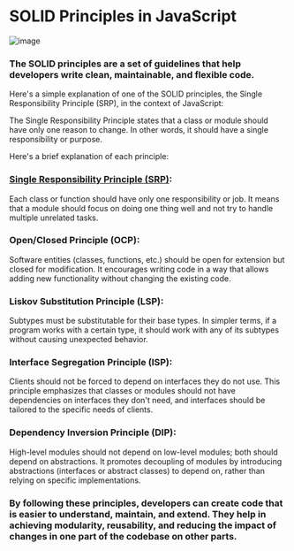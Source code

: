 # SOLID Principles in JavaScript

![image](https://github.com/AishwaryaMurade/SOLID-Principles-in-JavaScript/assets/87976092/8c5f7753-0551-44d8-bd92-455e819e0481)


### The SOLID principles are a set of guidelines that help developers write clean, maintainable, and flexible code.

Here's a simple explanation of one of the SOLID principles, the Single Responsibility Principle (SRP), in the context of JavaScript:

The Single Responsibility Principle states that a class or module should have only one reason to change. In other words, it should have a single responsibility or purpose.

Here's a brief explanation of each principle:

### [Single Responsibility Principle (SRP)](https://github.com/AishwaryaMurade/SOLID-Principles-in-JavaScript/tree/main/Single_Responsibility_Principle):
Each class or function should have only one responsibility or job. It means that a module should focus on doing one thing well and not try to handle multiple unrelated tasks.

### Open/Closed Principle (OCP):
Software entities (classes, functions, etc.) should be open for extension but closed for modification. It encourages writing code in a way that allows adding new functionality without changing the existing code.

### Liskov Substitution Principle (LSP):
Subtypes must be substitutable for their base types. In simpler terms, if a program works with a certain type, it should work with any of its subtypes without causing unexpected behavior.

### Interface Segregation Principle (ISP):
Clients should not be forced to depend on interfaces they do not use. This principle emphasizes that classes or modules should not have dependencies on interfaces they don't need, and interfaces should be tailored to the specific needs of clients.

### Dependency Inversion Principle (DIP):
High-level modules should not depend on low-level modules; both should depend on abstractions. It promotes decoupling of modules by introducing abstractions (interfaces or abstract classes) to depend on, rather than relying on specific implementations.

### By following these principles, developers can create code that is easier to understand, maintain, and extend. They help in achieving modularity, reusability, and reducing the impact of changes in one part of the codebase on other parts.





